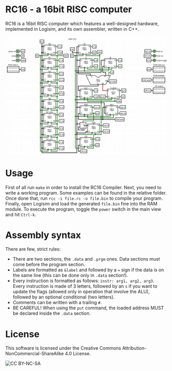# RC16 - a 16bit RISC computer

RC16 is a 16bit RISC computer which features a well-designed hardware, implemented in Logisim, and its own assembler, written in C++.

![](imgs/cpu.png)

# Usage

First of all run `make` in order to install the RC16 Compiler. Next, you need to write a working program. Some examples can be found in the relative folder. Once done that, run `rcc -i file.rc -o file.bin` to compile your program. Finally, open Logisim and load the generated `file.bin` fine into the RAM module. To execute the program, toggle the `power` switch in the main view and hit `Ctrl-k`.

# Assembly syntax

There are few, strict rules:
 - There are two sections, the `.data` and `.prgm` ones. Data sections must come before the program section.
 - Labels are formatted as `&label` and followed by a `=` sign if the data is on the same line (this can be done only in `.data` section!).
 - Every instruction is formatted as follows: `instr: arg1, arg2, arg3`. Every instruction is made of 3 letters, followed by an `s` if you want to update the flags (allowed only in operation that involve the ALU), followed by an optional conditional (two letters).
 - Comments can be written with a trailing `#`.
 - BE CAREFUL! When using the `put` command, the loaded address MUST be declared inside the `.data` section.

# License

This software is licensed under the Creative Commons Attribution-NonCommercial-ShareAlike 4.0 License.

![CC BY-NC-SA](https://i.creativecommons.org/l/by-nc-sa/4.0/88x31.png)
